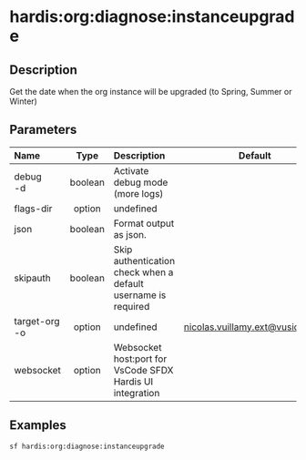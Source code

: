 <!-- This file has been generated with command 'sf hardis:doc:plugin:generate'. Please do not update it manually or it may be overwritten -->
# hardis:org:diagnose:instanceupgrade

## Description

Get the date when the org instance will be upgraded (to Spring, Summer or Winter)
  

## Parameters

| Name              |  Type   | Description                                                   |              Default              | Required | Options |
|:------------------|:-------:|:--------------------------------------------------------------|:---------------------------------:|:--------:|:-------:|
| debug<br/>-d      | boolean | Activate debug mode (more logs)                               |                                   |          |         |
| flags-dir         | option  | undefined                                                     |                                   |          |         |
| json              | boolean | Format output as json.                                        |                                   |          |         |
| skipauth          | boolean | Skip authentication check when a default username is required |                                   |          |         |
| target-org<br/>-o | option  | undefined                                                     | <nicolas.vuillamy.ext@vusion.com> |          |         |
| websocket         | option  | Websocket host:port for VsCode SFDX Hardis UI integration     |                                   |          |         |

## Examples

```shell
sf hardis:org:diagnose:instanceupgrade
```


